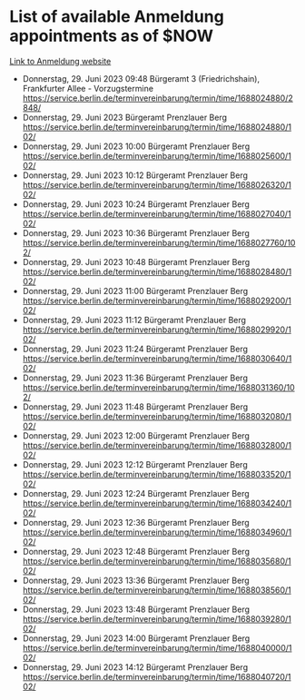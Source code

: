 # List of available Anmeldung appointments as of $NOW
[Link to Anmeldung website](https://service.berlin.de/terminvereinbarung/termin/tag.php?termin=1&anliegen[]=120686&dienstleisterlist=122210,122217,327316,122219,327312,122227,327314,122231,327346,122243,327348,122254,122252,329742,122260,329745,122262,329748,122271,327278,122273,327274,122277,327276,330436,122280,327294,122282,327290,122284,327292,122291,327270,122285,327266,122286,327264,122296,327268,150230,329760,122297,327286,122294,327284,122312,329763,122314,329775,122304,327330,122311,327334,122309,327332,317869,122281,327352,122279,329772,122283,122276,327324,122274,327326,122267,329766,122246,327318,122251,327320,122257,327322,122208,327298,122226,327300&herkunft=http%3A%2F%2Fservice.berlin.de%2Fdienstleistung%2F120686%2F)
- Donnerstag, 29. Juni 2023 09:48 Bürgeramt 3 (Friedrichshain), Frankfurter Allee - Vorzugstermine https://service.berlin.de/terminvereinbarung/termin/time/1688024880/2848/
- Donnerstag, 29. Juni 2023  Bürgeramt Prenzlauer Berg https://service.berlin.de/terminvereinbarung/termin/time/1688024880/102/
- Donnerstag, 29. Juni 2023 10:00 Bürgeramt Prenzlauer Berg https://service.berlin.de/terminvereinbarung/termin/time/1688025600/102/
- Donnerstag, 29. Juni 2023 10:12 Bürgeramt Prenzlauer Berg https://service.berlin.de/terminvereinbarung/termin/time/1688026320/102/
- Donnerstag, 29. Juni 2023 10:24 Bürgeramt Prenzlauer Berg https://service.berlin.de/terminvereinbarung/termin/time/1688027040/102/
- Donnerstag, 29. Juni 2023 10:36 Bürgeramt Prenzlauer Berg https://service.berlin.de/terminvereinbarung/termin/time/1688027760/102/
- Donnerstag, 29. Juni 2023 10:48 Bürgeramt Prenzlauer Berg https://service.berlin.de/terminvereinbarung/termin/time/1688028480/102/
- Donnerstag, 29. Juni 2023 11:00 Bürgeramt Prenzlauer Berg https://service.berlin.de/terminvereinbarung/termin/time/1688029200/102/
- Donnerstag, 29. Juni 2023 11:12 Bürgeramt Prenzlauer Berg https://service.berlin.de/terminvereinbarung/termin/time/1688029920/102/
- Donnerstag, 29. Juni 2023 11:24 Bürgeramt Prenzlauer Berg https://service.berlin.de/terminvereinbarung/termin/time/1688030640/102/
- Donnerstag, 29. Juni 2023 11:36 Bürgeramt Prenzlauer Berg https://service.berlin.de/terminvereinbarung/termin/time/1688031360/102/
- Donnerstag, 29. Juni 2023 11:48 Bürgeramt Prenzlauer Berg https://service.berlin.de/terminvereinbarung/termin/time/1688032080/102/
- Donnerstag, 29. Juni 2023 12:00 Bürgeramt Prenzlauer Berg https://service.berlin.de/terminvereinbarung/termin/time/1688032800/102/
- Donnerstag, 29. Juni 2023 12:12 Bürgeramt Prenzlauer Berg https://service.berlin.de/terminvereinbarung/termin/time/1688033520/102/
- Donnerstag, 29. Juni 2023 12:24 Bürgeramt Prenzlauer Berg https://service.berlin.de/terminvereinbarung/termin/time/1688034240/102/
- Donnerstag, 29. Juni 2023 12:36 Bürgeramt Prenzlauer Berg https://service.berlin.de/terminvereinbarung/termin/time/1688034960/102/
- Donnerstag, 29. Juni 2023 12:48 Bürgeramt Prenzlauer Berg https://service.berlin.de/terminvereinbarung/termin/time/1688035680/102/
- Donnerstag, 29. Juni 2023 13:36 Bürgeramt Prenzlauer Berg https://service.berlin.de/terminvereinbarung/termin/time/1688038560/102/
- Donnerstag, 29. Juni 2023 13:48 Bürgeramt Prenzlauer Berg https://service.berlin.de/terminvereinbarung/termin/time/1688039280/102/
- Donnerstag, 29. Juni 2023 14:00 Bürgeramt Prenzlauer Berg https://service.berlin.de/terminvereinbarung/termin/time/1688040000/102/
- Donnerstag, 29. Juni 2023 14:12 Bürgeramt Prenzlauer Berg https://service.berlin.de/terminvereinbarung/termin/time/1688040720/102/

